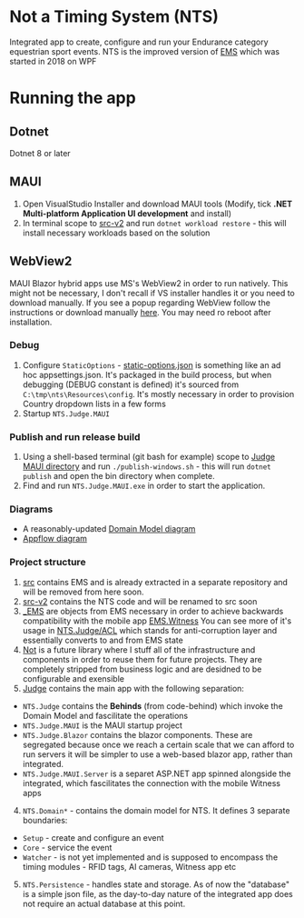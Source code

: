 # Not a Timing System (NTS)
Integrated app to create, configure and run your Endurance category equestrian sport events. NTS is the improved version of [EMS](https://github.com/Not-Endurance/endurance-management-system) which was started in 2018 on WPF

# Running the app

## Dotnet
Dotnet 8 or later

## MAUI
1. Open VisualStudio Installer and download MAUI tools (Modify, tick **.NET Multi-platform Application UI development** and install)
2. In terminal scope to [src-v2](https://github.com/Not-Endurance/not-timing-system/tree/develop/src-v2) and run `dotnet workload restore` - this will install necessary workloads based on the solution

## WebView2
MAUI Blazor hybrid apps use MS's WebView2 in order to run natively. This might not be necessary, I don't  recall if VS installer handles it or you need to download manually. If you see a popup regarding WebView follow the instructions or download manually [here](https://developer.microsoft.com/en-us/microsoft-edge/webview2/?form=MA13LH). You may need ro reboot after installation.

### Debug
1. Configure `StaticOptions` - [static-options.json](https://github.com/Not-Endurance/not-timing-system/blob/develop/src-v2/Judge/NTS.Judge/Resources/config/static-options.json) is something like an ad hoc appsettings.json. It's packaged in the build process, but when debugging (DEBUG constant is defined) it's sourced from `C:\tmp\nts\Resources\config`. It's mostly necessary in order to provision Country dropdown lists in a few forms
2. Startup `NTS.Judge.MAUI`

### Publish and run release build
1. Using a shell-based terminal (git bash for example) scope to [Judge MAUI directory](https://github.com/Not-Endurance/not-timing-system/tree/develop/src-v2/Judge/NTS.Judge.MAUI) and run `./publish-windows.sh` - this will run `dotnet publish` and open the bin directory when complete.
2.  Find and run `NTS.Judge.MAUI.exe` in order to start the application.

### Diagrams
- A reasonably-updated [Domain Model diagram](https://github.com/Not-Endurance/not-timing-system/blob/develop/diagrams/NTS%20v2%20Domain%20Model.drawio.png)
- [Appflow diagram](https://github.com/Not-Endurance/not-timing-system/blob/develop/diagrams/NTS%20v2%20Appflow.drawio.png)

### Project structure
1. [src](https://github.com/Not-Endurance/not-timing-system/tree/develop/src) contains EMS and is already extracted in a separate repository and will be removed from here soon.
2. [src-v2](https://github.com/Not-Endurance/not-timing-system/tree/develop/src-v2) contains the NTS code and will be renamed to src soon
1. [_EMS](https://github.com/Not-Endurance/not-timing-system/tree/develop/src-v2/Compatibility.EMS) are objects from EMS necessary in order to achieve backwards compatibility with the mobile app [EMS.Witness](https://github.com/Not-Endurance/endurance-management-system/tree/release-witness-v5/src/Witness/EMS.Witness) You can see more of it's usage in [NTS.Judge/ACL](https://github.com/Not-Endurance/not-timing-system/tree/develop/src-v2/Judge/NTS.Judge/ACL) which stands for anti-corruption layer and essentially converts to and from EMS state
2. [Not](https://github.com/Not-Endurance/not-timing-system/tree/develop/src-v2/Not) is a future library where I stuff all of the infrastructure and components in order to reuse them for future projects. They are completely stripped from business logic and are desidned to be configurable and exensible
3. [Judge](https://github.com/Not-Endurance/not-timing-system/tree/develop/src-v2/Judge) contains the main app with the following separation:
  - `NTS.Judge` contains the **Behinds** (from code-behind) which invoke the Domain Model and fascilitate the operations
  - `NTS.Judge.MAUI` is the MAUI startup project
  - `NTS.Judge.Blazor` contains the blazor components. These are segregated because once we reach a certain scale that we can afford to run servers it will be simpler to use a web-based blazor app, rather than integrated.
  - `NTS.Judge.MAUI.Server` is a separet ASP.NET app spinned alongside the integrated, which fascilitates the connection with the mobile Witness apps
4. `NTS.Domain*` - contains the domain model for NTS. It defines 3 separate boundaries:
  - `Setup` - create and configure an event
  - `Core` - service the event
  - `Watcher` - is not yet implemented and is supposed to encompass the timing modules - RFID tags, AI cameras, Witness app etc
5. `NTS.Persistence` - handles state and storage. As of now the "database" is a simple json file, as the day-to-day nature of the integrated app does not require an actual database at this point.
